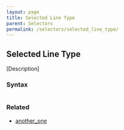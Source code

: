 ```yaml
---
layout: page
title: Selected Line Type
parent: Selectors
permalink: /selectors/selected_line_type/
---
```


## Selected Line Type

[Description]

### Syntax

```js

```

### Related

- [another_one](./another_one.md)


